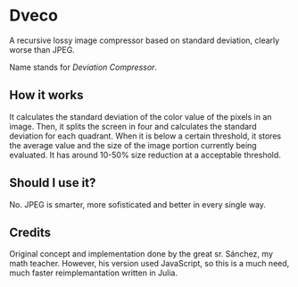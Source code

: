 # Dveco
A recursive lossy image compressor based on standard deviation, clearly worse than JPEG.

Name stands for *Deviation Compressor*. 

## How it works
It calculates the standard deviation of the color value of the pixels in an image. Then, it splits the screen in four and calculates the standard deviation for each quadrant. When it is below a certain threshold, it stores the average value and the size of the image portion currently being evaluated. It has around 10-50% size reduction at a acceptable threshold. 

## Should I use it?
No. JPEG is smarter, more sofisticated and better in every single way. 

## Credits

Original concept and implementation done by the great sr. Sánchez, my math teacher. However, his version used JavaScript, so this is a much need, much faster reimplemantation written in Julia. 
